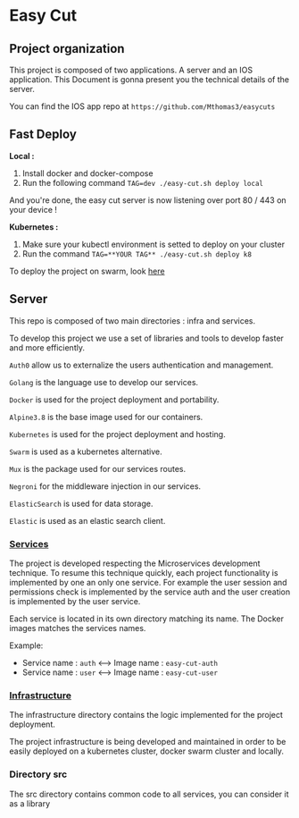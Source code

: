 # Easy Cut

## Project organization

This project is composed of two applications. 
A server and an IOS application.
This Document is gonna present you the technical details of the server.

You can find the IOS app repo at `https://github.com/Mthomas3/easycuts`

## Fast Deploy

**Local :**

1. Install docker and docker-compose 
2. Run the following command `TAG=dev ./easy-cut.sh deploy local`

And you're done, the easy cut server is now listening over port 80 / 443 on your device !

**Kubernetes :**

1. Make sure your kubectl environment is setted to deploy on your cluster
2. Run the command `TAG=**YOUR TAG** ./easy-cut.sh deploy k8`

To deploy the project on swarm, look [here](infra/README.md)

## Server

This repo is composed of two main directories : infra and services.

To develop this project we use a set of libraries and tools to develop faster and more efficiently.

`Auth0` allow us to externalize the users authentication and management.

`Golang` is the language use to develop our services.

`Docker` is used for the project deployment and portability.

`Alpine3.8` is the base image used for our containers.

`Kubernetes` is used for the project deployment and hosting.

`Swarm` is used as a kubernetes alternative.

`Mux` is the package used for our services routes.

`Negroni` for the middleware injection in our services.

`ElasticSearch` is used for data storage.

`Elastic` is used as an elastic search client.

### [Services](services/README.md)

The project is developed respecting the Microservices development technique.
To resume this technique quickly, each project functionality is implemented by one an only one service.
For example the user session and permissions check is implemented by the service auth and the user creation is implemented by the user service.

Each service is located in its own directory matching its name.
The Docker images matches the services names.

Example:
* Service name : `auth` <--> Image name : `easy-cut-auth`
* Service name : `user` <--> Image name : `easy-cut-user`

### [Infrastructure](infra/README.md)

The infrastructure directory contains the logic implemented for the project deployment.

The project infrastructure is being developed and maintained in order to be easily deployed
on a kubernetes cluster, docker swarm cluster and locally.


### Directory src

The src directory contains common code to all services, you can consider it as a library
